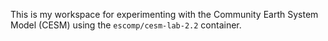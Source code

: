 This is my workspace for experimenting with the Community Earth System Model (CESM) using the `escomp/cesm-lab-2.2` container.
